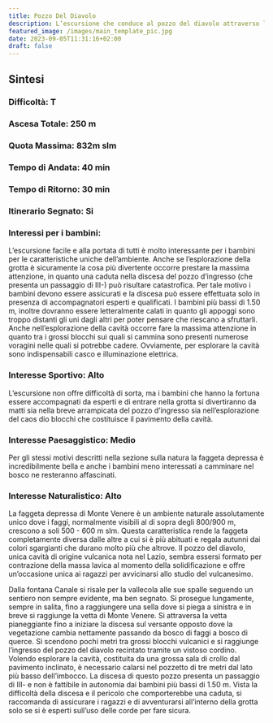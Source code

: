 ```yaml
---
title: Pozzo Del Diavolo
description: L’escursione che conduce al pozzo del diavolo attraverso la faggeta depressa di Monte Venere è una facile passeggiata che si svolge in un ambiente unico e spettacolare. A coronamento di una passeggiata spettacolare, l’esplorazione del pozzo del diavolo regala un’esperienza diversa dal semplice escursionismo rendendo la giornata assolutamente indimenticabile.
featured_image: /images/main_template_pic.jpg
date: 2023-09-05T11:31:16+02:00
draft: false
---
```



## Sintesi
### Difficoltà: T
### Ascesa Totale: 250 m
### Quota Massima: 832m slm
### Tempo di Andata: 40 min
### Tempo di Ritorno: 30 min
### Itinerario Segnato: Si
### Interessi per i bambini:
 L’escursione facile e alla portata di tutti è molto interessante per i bambini per le caratteristiche uniche dell’ambiente. Anche se l’esplorazione della grotta è sicuramente la cosa più divertente occorre prestare la massima attenzione, in quanto una caduta nella discesa del pozzo d’ingresso (che presenta un passaggio di III-) può risultare catastrofica. Per tale motivo i bambini devono essere assicurati e la discesa può essere effettuata solo in presenza di accompagnatori esperti e qualificati. I bambini più bassi di 1.50 m, inoltre dovranno essere letteralmente calati in quanto gli appoggi sono troppo distanti gli uni dagli altri per poter pensare che riescano a sfruttarli. Anche nell’esplorazione della cavità occorre fare la massima attenzione in quanto tra i grossi blocchi sui quali si cammina sono presenti numerose voragini nelle quali si potrebbe cadere. Ovviamente, per esplorare la cavità sono indispensabili casco e illuminazione elettrica.
### Interesse Sportivo: Alto
L’escursione non offre difficoltà di sorta, ma i bambini che hanno la fortuna essere accompagnati da esperti e di entrare nella grotta si divertiranno da matti sia nella breve arrampicata del pozzo d’ingresso sia nell’esplorazione del caos dio blocchi che costituisce il pavimento della cavità.

### Interesse Paesaggistico: Medio
Per gli stessi motivi descritti nella sezione sulla natura la faggeta depressa è incredibilmente bella e anche i bambini meno interessati a camminare nel bosco ne resteranno affascinati.

### Interesse Naturalistico: Alto
La faggeta depressa di Monte Venere è un  ambiente naturale assolutamente unico dove i faggi, normalmente visibili al di sopra degli 800/900 m, crescono a soli 500 - 600 m slm. Questa caratteristica rende la faggeta completamente diversa dalle altre a cui si è più abituati e regala autunni dai colori sgargianti che durano molto più che altrove.
Il pozzo del diavolo, unica cavità di origine vulcanica nota nel Lazio, sembra essersi formato per contrazione della massa lavica al momento della solidificazione e offre un’occasione unica ai ragazzi per avvicinarsi allo studio del vulcanesimo.

Dalla fontana Canale si risale per la vallecola alle sue spalle seguendo un sentiero non sempre evidente, ma ben segnato. Si prosegue lungamente, sempre in salita, fino a raggiungere una sella dove si piega a sinistra e in breve si raggiunge la vetta di Monte Venere.
Si attraversa la vetta pianeggiante fino a iniziare la discesa sul versante opposto dove la vegetazione cambia nettamente passando da bosco di faggi a bosco di querce.
Si scendono pochi metri tra grossi blocchi vulcanici e si raggiunge l’ingresso del pozzo del diavolo recintato tramite un vistoso cordino.
Volendo esplorare la cavità, costituita da una grossa sala di crollo dal pavimento inclinato, è necessario calarsi nel pozzetto di tre metri dal lato più basso dell’imbocco. La discesa di questo pozzo presenta un passaggio di III- e non è fattibile in autonomia dai bambini più bassi di 1.50 m. Vista la difficoltà della discesa e il pericolo che comporterebbe una caduta, si raccomanda di assicurare i ragazzi e di avventurarsi all’interno della grotta solo se si è esperti sull’uso delle corde per fare sicura. 




